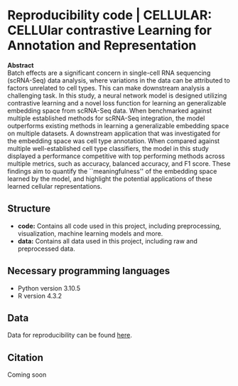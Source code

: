 # Reproducibility code | CELLULAR: CELLUlar contrastive Learning for Annotation and Representation

**Abstract**
<br>
Batch effects are a significant concern in single-cell RNA sequencing (scRNA-Seq) data analysis, where variations in the data can be attributed to factors unrelated to cell types. This can make downstream analysis a challenging task. In this study, a neural network model is designed utilizing contrastive learning and a novel loss function for learning an generalizable embedding space from scRNA-Seq data. When benchmarked against multiple established methods for scRNA-Seq integration, the model outperforms existing methods in learning a generalizable embedding space on multiple datasets. A downstream application that was investigated for the embedding space was cell type annotation. When compared against multiple well-established cell type classifiers, the model in this study displayed a performance competitive with top performing methods across multiple metrics, such as accuracy, balanced accuracy, and F1 score. These findings aim to quantify the ``meaningfulness'' of the embedding space learned by the model, and highlight the potential applications of these learned cellular representations.

## Structure
- **code:** Contains all code used in this project, including preprocessing, visualization, machine learning models and more.
- **data:** Contains all data used in this project, including raw and preprocessed data.

## Necessary programming languages
- Python version 3.10.5
- R version 4.3.2

## Data
Data for reproducibility can be found [here](https://doi.org/10.5281/zenodo.10959788).

## Citation
Coming soon
